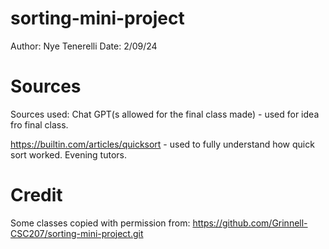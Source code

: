 # sorting-mini-project

Author: Nye Tenerelli
Date: 2/09/24


# Sources

Sources used: Chat GPT(s allowed for the final class made) - used for idea fro final class.

https://builtin.com/articles/quicksort - used to fully understand how quick sort worked.
Evening tutors.


# Credit

Some classes copied with permission from: https://github.com/Grinnell-CSC207/sorting-mini-project.git